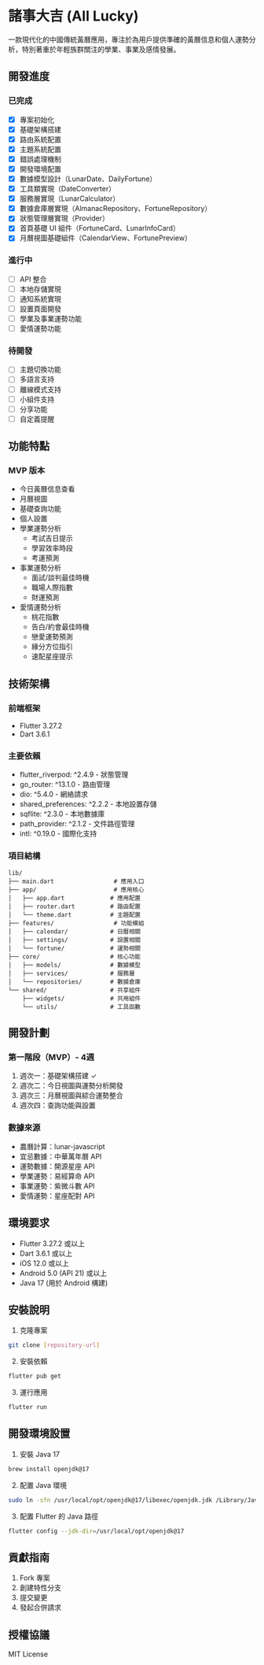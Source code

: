 # 諸事大吉 (All Lucky)

一款現代化的中國傳統黃曆應用，專注於為用戶提供準確的黃曆信息和個人運勢分析，特別著重於年輕族群關注的學業、事業及感情發展。

## 開發進度

### 已完成
- [x] 專案初始化
- [x] 基礎架構搭建
- [x] 路由系統配置
- [x] 主題系統配置
- [x] 錯誤處理機制
- [x] 開發環境配置
- [x] 數據模型設計（LunarDate、DailyFortune）
- [x] 工具類實現（DateConverter）
- [x] 服務層實現（LunarCalculator）
- [x] 數據倉庫層實現（AlmanacRepository、FortuneRepository）
- [x] 狀態管理層實現（Provider）
- [x] 首頁基礎 UI 組件（FortuneCard、LunarInfoCard）
- [x] 月曆視圖基礎組件（CalendarView、FortunePreview）

### 進行中
- [ ] API 整合
- [ ] 本地存儲實現
- [ ] 通知系統實現
- [ ] 設置頁面開發
- [ ] 學業及事業運勢功能
- [ ] 愛情運勢功能

### 待開發
- [ ] 主題切換功能
- [ ] 多語言支持
- [ ] 離線模式支持
- [ ] 小組件支持
- [ ] 分享功能
- [ ] 自定義提醒

## 功能特點

### MVP 版本
- 今日黃曆信息查看
- 月曆視圖
- 基礎查詢功能
- 個人設置
- 學業運勢分析
  - 考試吉日提示
  - 學習效率時段
  - 考運預測
- 事業運勢分析
  - 面試/談判最佳時機
  - 職場人際指數
  - 財運預測
- 愛情運勢分析
  - 桃花指數
  - 告白/約會最佳時機
  - 戀愛運勢預測
  - 緣分方位指引
  - 速配星座提示

## 技術架構

### 前端框架
- Flutter 3.27.2
- Dart 3.6.1

### 主要依賴
- flutter_riverpod: ^2.4.9 - 狀態管理
- go_router: ^13.1.0 - 路由管理
- dio: ^5.4.0 - 網絡請求
- shared_preferences: ^2.2.2 - 本地設置存儲
- sqflite: ^2.3.0 - 本地數據庫
- path_provider: ^2.1.2 - 文件路徑管理
- intl: ^0.19.0 - 國際化支持

### 項目結構
```
lib/
├── main.dart                 # 應用入口
├── app/                      # 應用核心
│   ├── app.dart             # 應用配置
│   ├── router.dart          # 路由配置
│   └── theme.dart           # 主題配置
├── features/                 # 功能模組
│   ├── calendar/            # 日曆相關
│   ├── settings/            # 設置相關
│   └── fortune/             # 運勢相關
├── core/                    # 核心功能
│   ├── models/              # 數據模型
│   ├── services/            # 服務層
│   └── repositories/        # 數據倉庫
└── shared/                  # 共享組件
    ├── widgets/             # 共用組件
    └── utils/               # 工具函數
```

## 開發計劃

### 第一階段（MVP）- 4週
1. 週次一：基礎架構搭建 ✓
2. 週次二：今日視圖與運勢分析開發
3. 週次三：月曆視圖與綜合運勢整合
4. 週次四：查詢功能與設置

### 數據來源
- 農曆計算：lunar-javascript
- 宜忌數據：中華萬年曆 API
- 運勢數據：開源星座 API
- 學業運勢：易經算命 API
- 事業運勢：紫微斗數 API
- 愛情運勢：星座配對 API

## 環境要求
- Flutter 3.27.2 或以上
- Dart 3.6.1 或以上
- iOS 12.0 或以上
- Android 5.0 (API 21) 或以上
- Java 17 (用於 Android 構建)

## 安裝說明
1. 克隆專案
```bash
git clone [repository-url]
```

2. 安裝依賴
```bash
flutter pub get
```

3. 運行應用
```bash
flutter run
```

## 開發環境設置
1. 安裝 Java 17
```bash
brew install openjdk@17
```

2. 配置 Java 環境
```bash
sudo ln -sfn /usr/local/opt/openjdk@17/libexec/openjdk.jdk /Library/Java/JavaVirtualMachines/openjdk-17.jdk
```

3. 配置 Flutter 的 Java 路徑
```bash
flutter config --jdk-dir=/usr/local/opt/openjdk@17
```

## 貢獻指南
1. Fork 專案
2. 創建特性分支
3. 提交變更
4. 發起合併請求

## 授權協議
MIT License 